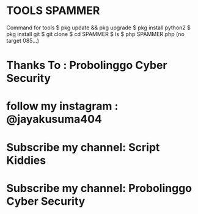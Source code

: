 # TOOLS SPAMMER
Command for tools
$ pkg update && pkg upgrade
$ pkg install python2
$ pkg install git
$ git clone
$ cd SPAMMER
$ ls
$ php SPAMMER.php (no target 085...)
# Thanks To : Probolinggo Cyber Security
# follow my instagram : @jayakusuma404
# Subscribe my channel: Script Kiddies
# Subscribe my channel: Probolinggo Cyber Security
